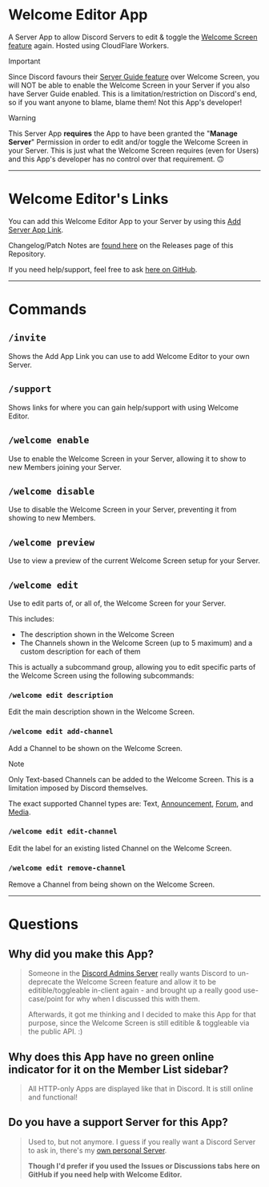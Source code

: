 # Welcome Editor App
A Server App to allow Discord Servers to edit & toggle the [Welcome Screen feature](https://support.discord.com/hc/en-us/articles/360043913591) again. Hosted using CloudFlare Workers.

> [!IMPORTANT]
> Since Discord favours their [Server Guide feature](https://support.discord.com/hc/en-us/articles/13497665141655) over Welcome Screen, you will NOT be able to enable the Welcome Screen in your Server if you also have Server Guide enabled.
> This is a limitation/restriction on Discord's end, so if you want anyone to blame, blame them! Not this App's developer!

> [!WARNING]
> This Server App **requires** the App to have been granted the "**Manage Server**" Permission in order to edit and/or toggle the Welcome Screen in your Server. This is just what the Welcome Screen requires (even for Users) and this App's developer has no control over that requirement. 🙃

---

# Welcome Editor's Links
You can add this Welcome Editor App to your Server by using this [Add Server App Link](https://discord.com/oauth2/authorize?client_id=1295097376712687759).

Changelog/Patch Notes are [found here](https://github.com/TwilightZebby/WelcomeEditor/releases) on the Releases page of this Repository.

If you need help/support, feel free to ask [here on GitHub](https://github.com/TwilightZebby/WelcomeEditor/issues/new/choose).

---

# Commands

## `/invite`
Shows the Add App Link you can use to add Welcome Editor to your own Server.

## `/support`
Shows links for where you can gain help/support with using Welcome Editor.

## `/welcome enable`
Use to enable the Welcome Screen in your Server, allowing it to show to new Members joining your Server.

## `/welcome disable`
Use to disable the Welcome Screen in your Server, preventing it from showing to new Members.

## `/welcome preview`
Use to view a preview of the current Welcome Screen setup for your Server.

## `/welcome edit`
Use to edit parts of, or all of, the Welcome Screen for your Server.

This includes:
- The description shown in the Welcome Screen
- The Channels shown in the Welcome Screen (up to 5 maximum) and a custom description <!--& emoji--> for each of them

This is actually a subcommand group, allowing you to edit specific parts of the Welcome Screen using the following subcommands:

### `/welcome edit description`
Edit the main description shown in the Welcome Screen.

### `/welcome edit add-channel`
Add a Channel to be shown on the Welcome Screen.

> [!NOTE]
> Only Text-based Channels can be added to the Welcome Screen. This is a limitation imposed by Discord themselves.
>
> The exact supported Channel types are: Text, [Announcement](https://support.discord.com/hc/en-us/articles/360032008192), [Forum](https://support.discord.com/hc/en-us/articles/6208479917079), and [Media](https://creator-support.discord.com/hc/en-us/articles/14346342766743).

### `/welcome edit edit-channel`
Edit the <!--emoji and/or--> label for an existing listed Channel on the Welcome Screen.

### `/welcome edit remove-channel`
Remove a Channel from being shown on the Welcome Screen.

---

# Questions

## Why did you make this App?
> Someone in the [Discord Admins Server](https://dis.gd/dac-faq) really wants Discord to un-deprecate the Welcome Screen feature and allow it to be editible/toggleable in-client again - and brought up a really good use-case/point for why when I discussed this with them.
> 
> Afterwards, it got me thinking and I decided to make this App for that purpose, since the Welcome Screen is still editible & toggleable via the public API. :)

## Why does this App have no green online indicator for it on the Member List sidebar?
> All HTTP-only Apps are displayed like that in Discord. It is still online and functional!

## Do you have a support Server for this App?
> Used to, but not anymore. I guess if you really want a Discord Server to ask in, there's my [own personal Server](https://discord.gg/nM7fJ8ZqnK).
> 
> **Though I'd prefer if you used the Issues or Discussions tabs here on GitHub if you need help with Welcome Editor.**
